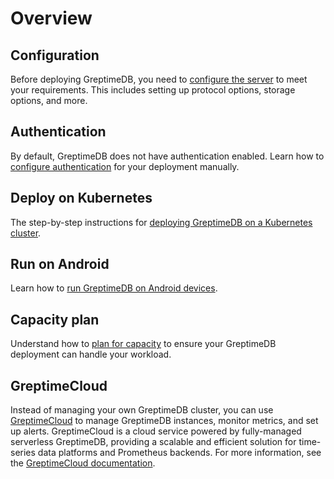 # Overview

## Configuration

Before deploying GreptimeDB, you need to [configure the server](configuration.md) to meet your requirements. This includes setting up protocol options, storage options, and more.

## Authentication

By default, GreptimeDB does not have authentication enabled. Learn how to [configure authentication](/user-guide/operations/authentication.md) for your deployment manually.

## Deploy on Kubernetes

The step-by-step instructions for [deploying GreptimeDB on a Kubernetes cluster](./deploy-on-kubernetes/overview.md).

## Run on Android

Learn how to [run GreptimeDB on Android devices](run-on-android.md).

## Capacity plan

Understand how to [plan for capacity](/user-guide/operations/capacity-plan.md) to ensure your GreptimeDB deployment can handle your workload.

## GreptimeCloud

Instead of managing your own GreptimeDB cluster,
you can use [GreptimeCloud](https://greptime.cloud) to manage GreptimeDB instances, monitor metrics, and set up alerts.
GreptimeCloud is a cloud service powered by fully-managed serverless GreptimeDB, providing a scalable and efficient solution for time-series data platforms and Prometheus backends.
For more information, see the [GreptimeCloud documentation](/greptimecloud/overview.md).
